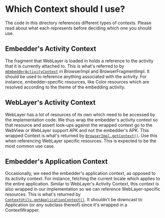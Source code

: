 # Which Context should I use?

The code in this directory references different types of contexts. Please read about what each
represents before deciding which one you should use.

## Embedder's Activity Context

The fragment that WebLayer is loaded in holds a reference to the activity that it is currently
attached to. This is what's referred to by [`mEmbedderActivityContext`][link1] in BrowserImpl and
BrowserFragmentImpl. It should be used to reference anything associated with the activity. For
instance, embedder-specific resources, like Color resources which are resolved according to the
theme of the embedding activity.

[link1]: https://source.chromium.org/chromium/chromium/src/+/6c336f4d55231595c038756f58a9e61d416a9c8f:weblayer/browser/java/org/chromium/weblayer_private/BrowserFragmentImpl.java;bpv=1;bpt=1

## WebLayer's Activity Context

WebLayer has a lot of resources of its own which need to be accessed by the implementation code. We
thus wrap the embedder's activity context so that resource and assert look-ups against the wrapped
context go to the WebView or WebLayer support APK and not the embedder's APK. This wrapped Context
is what's returned by [`BrowserImpl.getContext()`][link2]. Use this when referencing WebLayer specific
resources. This is expected to be the most common use case.

[link2]: https://source.chromium.org/chromium/chromium/src/+/main:weblayer/browser/java/org/chromium/weblayer_private/BrowserImpl.java?q=f:browserimpl%20getContext&ss=chromium%2Fchromium%2Fsrc

## Embedder's Application Context

Occasionally, we need the embedder's application context, as opposed to its activity context. For
instance, fetching the current locale which applies to the entire application.
Similar to WebLayer's Activity Context, this context is also wrapped in our implementation so we can
reference WebLayer-specific resources. This is what's returned by
[`ContextUtils.getApplicationContext()`][link3].
It shouldn't be downcast to Application (or any subclass thereof) since it's wrapped in a
ContextWrapper.

[link3]: https://source.chromium.org/chromium/chromium/src/+/main:base/android/java/src/org/chromium/base/ContextUtils.java?q=f:base%2FContextUtils%20getApplicationContext()&ss=chromium%2Fchromium%2Fsrc
